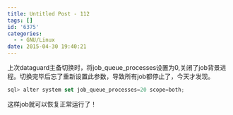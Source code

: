 ```yaml
---
title: Untitled Post - 112
tags: []
id: '6375'
categories:
  - - GNU/Linux
date: 2015-04-30 19:40:21
---
```


上次dataguard主备切换时，将job_queue_processes设置为0,关闭了job背景进程。切换完毕后忘了重新设置此参数，导致所有job都停止了，今天才发现。
```js
sql> alter system set job_queue_processes=20 scope=both;
```
这样job就可以恢复正常运行了！